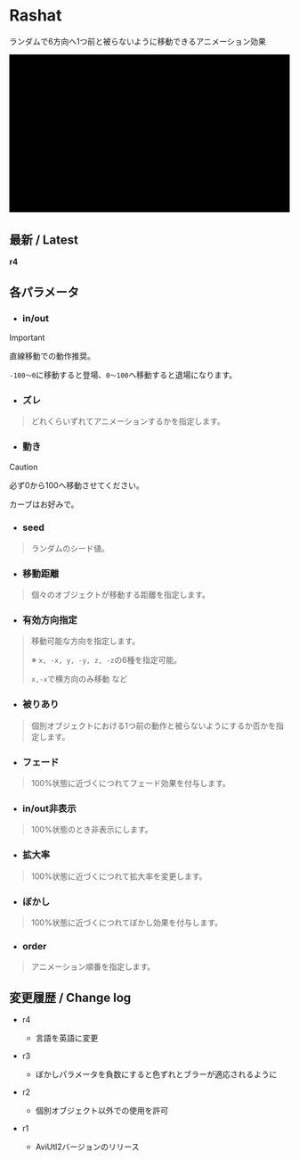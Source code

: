 # Rashat

ランダムで6方向へ1つ前と被らないように移動できるアニメーション効果

![sample](rashat.gif)

## 最新 / Latest

**r4**

## 各パラメータ


* ### in/out
> [!IMPORTANT]
> 直線移動での動作推奨。
>
> `-100～0`に移動すると登場、`0～100`へ移動すると退場になります。

* ### ズレ
> どれくらいずれてアニメーションするかを指定します。

* ### 動き
> [!CAUTION]
> 必ず0から100へ移動させてください。
>
> カーブはお好みで。

* ### seed
> ランダムのシード値。

* ### 移動距離
> 個々のオブジェクトが移動する距離を指定します。

* ### 有効方向指定
> 移動可能な方向を指定します。
>
> ※ `x, -x, y, -y, z, -z`の6種を指定可能。
>
> `x,-x`で横方向のみ移動 など

* ### 被りあり
> 個別オブジェクトにおける1つ前の動作と被らないようにするか否かを指定します。

* ### フェード
> 100%状態に近づくにつれてフェード効果を付与します。

* ### in/out非表示
> 100%状態のとき非表示にします。

* ### 拡大率
> 100%状態に近づくにつれて拡大率を変更します。

* ### ぼかし
> 100%状態に近づくにつれてぼかし効果を付与します。

* ### order
> アニメーション順番を指定します。



## 変更履歴 / Change log

- r4
    - 言語を英語に変更

- r3
    - ぼかしパラメータを負数にすると色ずれとブラーが適応されるように

- r2
    - 個別オブジェクト以外での使用を許可

- r1
    - AviUtl2バージョンのリリース